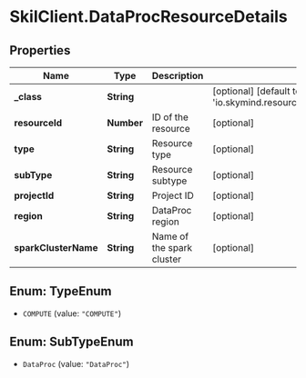 # SkilClient.DataProcResourceDetails

## Properties
Name | Type | Description | Notes
------------ | ------------- | ------------- | -------------
**_class** | **String** |  | [optional] [default to &#39;io.skymind.resource.model.subtypes.compute.DataProcResourceDetails&#39;]
**resourceId** | **Number** | ID of the resource | [optional] 
**type** | **String** | Resource type | [optional] 
**subType** | **String** | Resource subtype | [optional] 
**projectId** | **String** | Project ID | [optional] 
**region** | **String** | DataProc region | [optional] 
**sparkClusterName** | **String** | Name of the spark cluster | [optional] 


<a name="TypeEnum"></a>
## Enum: TypeEnum


* `COMPUTE` (value: `"COMPUTE"`)




<a name="SubTypeEnum"></a>
## Enum: SubTypeEnum


* `DataProc` (value: `"DataProc"`)




